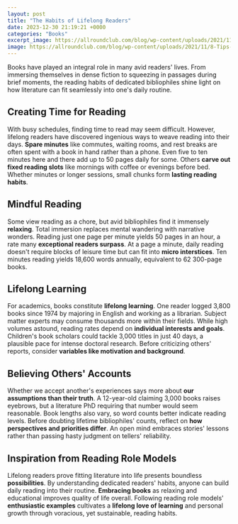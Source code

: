```yaml
---
layout: post
title: "The Habits of Lifelong Readers"
date: 2023-12-30 21:19:21 +0000
categories: "Books"
excerpt_image: https://allroundclub.com/blog/wp-content/uploads/2021/11/8-Tips-for-Creating-Lifelong-Readers-1.png
image: https://allroundclub.com/blog/wp-content/uploads/2021/11/8-Tips-for-Creating-Lifelong-Readers-1.png
---
```


Books have played an integral role in many avid readers' lives. From immersing themselves in dense fiction to squeezing in passages during brief moments, the reading habits of dedicated bibliophiles shine light on how literature can fit seamlessly into one's daily routine.
## Creating Time for Reading 
With busy schedules, finding time to read may seem difficult. However, lifelong readers have discovered ingenious ways to weave reading into their days. **Spare minutes** like commutes, waiting rooms, and rest breaks are often spent with a book in hand rather than a phone. Even five to ten minutes here and there add up to 50 pages daily for some. Others **carve out fixed reading slots** like mornings with coffee or evenings before bed. Whether minutes or longer sessions, small chunks form **lasting reading habits**.
## Mindful Reading 
Some view reading as a chore, but avid bibliophiles find it immensely **relaxing**. Total immersion replaces mental wandering with narrative wonders. Reading just one page per minute yields 50 pages in an hour, a rate many **exceptional readers surpass**. At a page a minute, daily reading doesn't require blocks of leisure time but can fit into **micro interstices**. Ten minutes reading yields 18,600 words annually, equivalent to 62 300-page books. 
## Lifelong Learning 
For academics, books constitute **lifelong learning**. One reader logged 3,800 books since 1974 by majoring in English and working as a librarian. Subject matter experts may consume thousands more within their fields. While high volumes astound, reading rates depend on **individual interests and goals**. Children's book scholars could tackle 3,000 titles in just 40 days, a plausible pace for intense doctoral research. Before criticizing others' reports, consider **variables like motivation and background**.
## Believing Others' Accounts
Whether we accept another's experiences says more about **our assumptions than their truth**. A 12-year-old claiming 3,000 books raises eyebrows, but a literature PhD requiring that number would seem reasonable. Book lengths also vary, so word counts better indicate reading levels. Before doubting lifetime bibliophiles' counts, reflect on **how perspectives and priorities differ**. An open mind embraces stories' lessons rather than passing hasty judgment on tellers' reliability.
## Inspiration from Reading Role Models 
Lifelong readers prove fitting literature into life presents boundless **possibilities**. By understanding dedicated readers' habits, anyone can build daily reading into their routine. **Embracing books** as relaxing and educational improves quality of life overall. Following reading role models' **enthusiastic examples** cultivates a **lifelong love of learning** and personal growth through voracious, yet sustainable, reading habits.